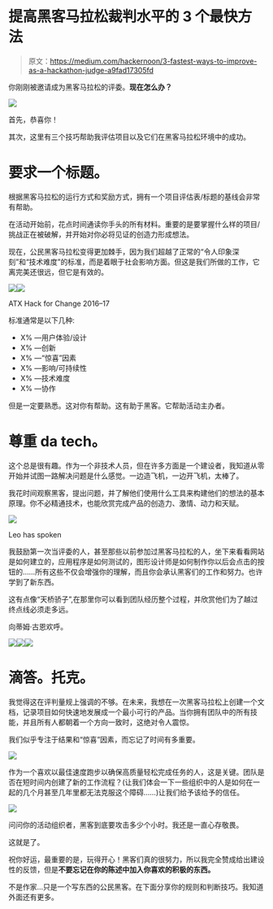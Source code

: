 # 提高黑客马拉松裁判水平的 3 个最快方法

> 原文：<https://medium.com/hackernoon/3-fastest-ways-to-improve-as-a-hackathon-judge-a9fad17305fd>

你刚刚被邀请成为黑客马拉松的评委。**现在怎么办？**

![](img/68def8496941027202de304437b9c120.png)

首先，恭喜你！

其次，这里有三个技巧帮助我评估项目以及它们在黑客马拉松环境中的成功。

# 要求一个标题。

根据黑客马拉松的运行方式和奖励方式，拥有一个项目评估表/标题的基线会非常有帮助。

在活动开始前，花点时间通读你手头的所有材料。重要的是要掌握什么样的项目/挑战正在被破解，并开始对你必将见证的创造力形成想法。

现在，公民黑客马拉松变得更加棘手，因为我们超越了正常的“令人印象深刻”和“技术难度”的标准，而是着眼于社会影响方面。但这是我们所做的工作，它离完美还很远，但它是有效的。

![](img/6dac1c2d5868a6754b6acaedf7fcab78.png)![](img/c452db85a68b61b533fdecf79b31b9d7.png)

ATX Hack for Change 2016–17

标准通常是以下几种:

*   X% —用户体验/设计
*   X% —创新
*   X% —“惊喜”因素
*   X% —影响/可持续性
*   X% —技术难度
*   X% —协作

但是一定要熟悉。这对你有帮助。这有助于黑客。它帮助活动主办者。

# 尊重 da tech。

这个总是很有趣。作为一个非技术人员，但在许多方面是一个建设者，我知道从零开始并试图一路解决问题是什么感觉。一边造飞机，一边开飞机，太棒了。

我花时间观察黑客，提出问题，并了解他们使用什么工具来构建他们的想法的基本原理。你不必精通技术，也能欣赏完成产品的创造力、激情、动力和天赋。

![](img/32e4fd01c9a08b69f51ec28103c509b6.png)

Leo has spoken

我鼓励第一次当评委的人，甚至那些以前参加过黑客马拉松的人，坐下来看看网站是如何建立的，应用程序是如何测试的，图形设计师是如何制作你以后会点击的按钮的……所有这些不仅会增强你的理解，而且你会承认黑客们的工作和努力。也许学到了新东西。

这有点像“天桥骄子”,在那里你可以看到团队经历整个过程，并欣赏他们为了越过终点线必须走多远。

向蒂姆·古恩欢呼。

![](img/53398ded4acdbc89a443cfd0569fdca7.png)![](img/8271411fb2a5e48de8c8dff2dd3656ef.png)![](img/3da8cf22ea3d54c7feb9c327a7e3e961.png)

# 滴答。托克。

我觉得这在评判量规上强调的不够。在未来，我想在一次黑客马拉松上创建一个文档，记录项目如何快速地发展成一个最小可行的产品。当你拥有团队中的所有技能，并且所有人都朝着一个方向一致时，这绝对令人震惊。

我们似乎专注于结果和“惊喜”因素，而忘记了时间有多重要。

![](img/00f3d8182734d971bed736d4f8325d11.png)

作为一个喜欢以最佳速度跑步以确保高质量轻松完成任务的人，这是关键。团队是否在短时间内创建了新的工作流程？(让我们体会一下一些组织中的人是如何在一起的几个月甚至几年里都无法克服这个障碍……)让我们给予该给予的信任。

![](img/f13f9d447ef6ad0cbc6de5fa85dd3908.png)

问问你的活动组织者，黑客到底要攻击多少个小时。我还是一直心存敬畏。

这就是了。

祝你好运，最重要的是，玩得开心！黑客们真的很努力，所以我完全赞成给出建设性的反馈，但是**不要忘记在你的陈述中加入你喜欢的积极的东西。**

不是作家…只是一个写东西的公民黑客。在下面分享你的规则和判断技巧。我知道外面还有更多。